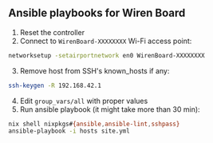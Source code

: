 ## Ansible playbooks for Wiren Board

1. Reset the controller
2. Connect to `WirenBoard-XXXXXXXX` Wi-Fi access point:
```sh
networksetup -setairportnetwork en0 WirenBoard-XXXXXXXX
```
3. Remove host from SSH's known_hosts if any:
```sh
ssh-keygen -R 192.168.42.1
```
4. Edit `group_vars/all` with proper values
5. Run ansible playbook (it might take more than 30 min):
```sh
nix shell nixpkgs#{ansible,ansible-lint,sshpass}
ansible-playbook -i hosts site.yml
```
